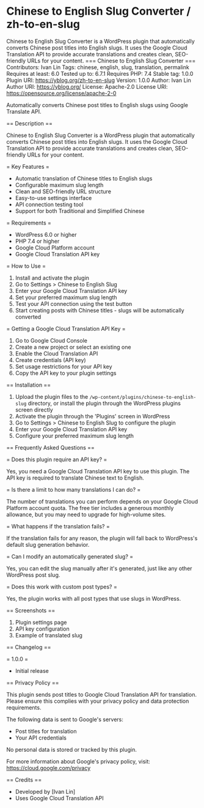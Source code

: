 # Chinese to English Slug Converter / zh-to-en-slug
Chinese to English Slug Converter is a WordPress plugin that automatically converts Chinese post titles into English slugs. It uses the Google Cloud Translation API to provide accurate translations and creates clean, SEO-friendly URLs for your content.
=== Chinese to English Slug Converter ===
Contributors: Ivan Lin
Tags: chinese, english, slug, translation, permalink
Requires at least: 6.0
Tested up to: 6.7.1
Requires PHP: 7.4
Stable tag: 1.0.0
Plugin URI: https://yblog.org/zh-to-en-slug
Version: 1.0.0
Author: Ivan Lin
Author URI: https://yblog.org/
License: Apache-2.0
License URI: https://opensource.org/license/apache-2-0

Automatically converts Chinese post titles to English slugs using Google Translate API.

== Description ==

Chinese to English Slug Converter is a WordPress plugin that automatically converts Chinese post titles into English slugs. It uses the Google Cloud Translation API to provide accurate translations and creates clean, SEO-friendly URLs for your content.

= Key Features =

* Automatic translation of Chinese titles to English slugs
* Configurable maximum slug length
* Clean and SEO-friendly URL structure
* Easy-to-use settings interface
* API connection testing tool
* Support for both Traditional and Simplified Chinese

= Requirements =

* WordPress 6.0 or higher
* PHP 7.4 or higher
* Google Cloud Platform account
* Google Cloud Translation API key

= How to Use =

1. Install and activate the plugin
2. Go to Settings > Chinese to English Slug
3. Enter your Google Cloud Translation API key
4. Set your preferred maximum slug length
5. Test your API connection using the test button
6. Start creating posts with Chinese titles - slugs will be automatically converted

= Getting a Google Cloud Translation API Key =

1. Go to Google Cloud Console
2. Create a new project or select an existing one
3. Enable the Cloud Translation API
4. Create credentials (API key)
5. Set usage restrictions for your API key
6. Copy the API key to your plugin settings

== Installation ==

1. Upload the plugin files to the `/wp-content/plugins/chinese-to-english-slug` directory, or install the plugin through the WordPress plugins screen directly
2. Activate the plugin through the 'Plugins' screen in WordPress
3. Go to Settings > Chinese to English Slug to configure the plugin
4. Enter your Google Cloud Translation API key
5. Configure your preferred maximum slug length

== Frequently Asked Questions ==

= Does this plugin require an API key? =

Yes, you need a Google Cloud Translation API key to use this plugin. The API key is required to translate Chinese text to English.

= Is there a limit to how many translations I can do? =

The number of translations you can perform depends on your Google Cloud Platform account quota. The free tier includes a generous monthly allowance, but you may need to upgrade for high-volume sites.

= What happens if the translation fails? =

If the translation fails for any reason, the plugin will fall back to WordPress's default slug generation behavior.

= Can I modify an automatically generated slug? =

Yes, you can edit the slug manually after it's generated, just like any other WordPress post slug.

= Does this work with custom post types? =

Yes, the plugin works with all post types that use slugs in WordPress.

== Screenshots ==

1. Plugin settings page
2. API key configuration
3. Example of translated slug

== Changelog ==

= 1.0.0 =
* Initial release

== Privacy Policy ==

This plugin sends post titles to Google Cloud Translation API for translation. Please ensure this complies with your privacy policy and data protection requirements.

The following data is sent to Google's servers:
* Post titles for translation
* Your API credentials

No personal data is stored or tracked by this plugin.

For more information about Google's privacy policy, visit: https://cloud.google.com/privacy

== Credits ==

* Developed by [Ivan Lin]
* Uses Google Cloud Translation API
